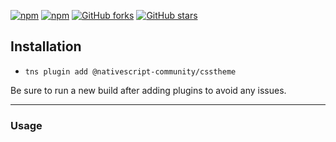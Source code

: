 [![npm](https://img.shields.io/npm/v/@nativescript-community/csstheme.svg)](https://www.npmjs.com/package/@nativescript-community/csstheme)
[![npm](https://img.shields.io/npm/dt/@nativescript-community/csstheme.svg?label=npm%20downloads)](https://www.npmjs.com/package/@nativescript-community/csstheme)
[![GitHub forks](https://img.shields.io/github/forks/nativescript-community/csstheme.svg)](https://github.com/nativescript-community/csstheme/network)
[![GitHub stars](https://img.shields.io/github/stars/nativescript-community/csstheme.svg)](https://github.com/nativescript-community/csstheme/stargazers)

## Installation

* `tns plugin add @nativescript-community/csstheme`

Be sure to run a new build after adding plugins to avoid any issues.

---


### Usage

